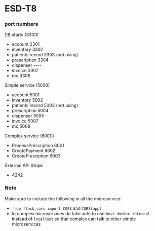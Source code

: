 # ESD-T8

### port numbers
DB starts (3300)
- account 3301
- inventory 3302
- patients record 3303 (not using)
- prescription 3304
- dispenser ----
- invoice 3307
- mc 3308

Simple service (5000)
- account 5001
- inventory 5002
- patients record 5003 (not using)
- prescription 5004
- dispenser 5005
- invoice 5007
- mc 5008

Complex service (6000)
- ProcessPrescription 6001
- CreatePayment 6002
- CreatePresciption 6003

External API Stripe
- 4242


### Note

Make sure to include the following in all the microservice:
- ```from flask_cors import CORS``` and ```CORS(app)``` 
- In complex microservices do take note to use ```host.docker.internal``` instead of ```localhost``` so that complex can talk to other simple microservices
